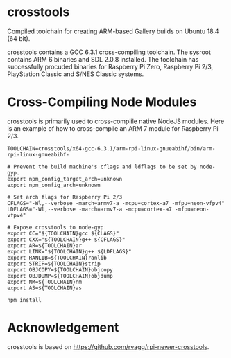 # crosstools

Compiled toolchain for creating ARM-based Gallery builds on Ubuntu 18.4 (64 bit).

crosstools contains a GCC 6.3.1 cross-compiling toolchain. The sysroot contains ARM 6 binaries and SDL 2.0.8 installed. The toolchain has successfully procuded binaries for Raspberry Pi Zero, Raspberry Pi 2/3, PlayStation Classic and S/NES Classic systems.


# Cross-Compiling Node Modules

crosstools is primarily used to cross-complile native NodeJS modules. Here is an example of how to cross-compile an ARM 7 module for Raspberry Pi 2/3.

```
TOOLCHAIN=crosstools/x64-gcc-6.3.1/arm-rpi-linux-gnueabihf/bin/arm-rpi-linux-gnueabihf-

# Prevent the build machine's cflags and ldflags to be set by node-gyp.
export npm_config_target_arch=unknown
export npm_config_arch=unknown

# Set arch flags for Raspberry Pi 2/3
CFLAGS="-Wl,--verbose -march=armv7-a -mcpu=cortex-a7 -mfpu=neon-vfpv4"
LDFLAGS="-Wl,--verbose -march=armv7-a -mcpu=cortex-a7 -mfpu=neon-vfpv4"

# Expose crosstools to node-gyp
export CC="${TOOLCHAIN}gcc ${CLAGS}"
export CXX="${TOOLCHAIN}g++ ${CFLAGS}"
export AR=${TOOLCHAIN}ar
export LINK="${TOOLCHAIN}g++ ${LDFLAGS}"
export RANLIB=${TOOLCHAIN}ranlib
export STRIP=${TOOLCHAIN}strip
export OBJCOPY=${TOOLCHAIN}objcopy
export OBJDUMP=${TOOLCHAIN}objdump                                               
export NM=${TOOLCHAIN}nm
export AS=${TOOLCHAIN}as

npm install
```

# Acknowledgement

crosstools is based on <https://github.com/rvagg/rpi-newer-crosstools>.
